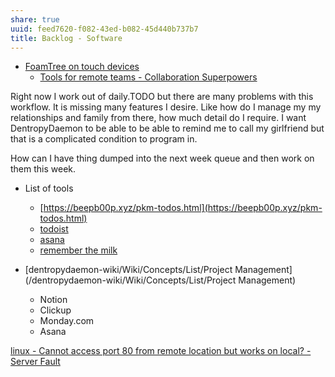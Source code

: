 ```yaml
---
share: true
uuid: feed7620-f082-43ed-b082-45d440b737b7
title: Backlog - Software
---
```

* [FoamTree on touch devices](https://collabhangout.netlify.app/)
  * [Tools for remote teams - Collaboration Superpowers](https://www.collaborationsuperpowers.com/tools/)

Right now I work out of daily.TODO but there are many problems with this workflow. It is missing many features I desire. Like how do I manage my my relationships and family from there, how much detail do I require. I want DentropyDaemon to be able to be able to remind me to call my girlfriend but that is a complicated condition to program in.

How can I have thing dumped into the next week queue and then work on them this week.

*   List of tools
    *   [https://beepb00p.xyz/pkm-todos.html](https://beepb00p.xyz/pkm-todos.html)
    *   [todoist](https://todoist.com/features)
    *   [asana](https://asana.com/)
    *   [remember the milk](https://www.rememberthemilk.com/tour/)

*   [dentropydaemon-wiki/Wiki/Concepts/List/Project Management](/dentropydaemon-wiki/Wiki/Concepts/List/Project Management)
    *   Notion
    *   Clickup
    *   Monday.com
    *   Asana

[linux - Cannot access port 80 from remote location but works on local? - Server Fault](https://serverfault.com/questions/301903/cannot-access-port-80-from-remote-location-but-works-on-local)